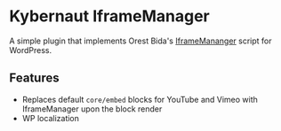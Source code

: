 # Kybernaut IframeManager

A simple plugin that implements Orest Bida's [IframeMananger](https://github.com/orestbida/iframemanager) script for WordPress.

## Features

* Replaces default `core/embed` blocks for YouTube and Vimeo with IframeManager upon the block render
* WP localization
